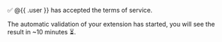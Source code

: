 :white_check_mark: @{{ .user }} has accepted the terms of service.

The automatic validation of your extension has started, you will see the result in ~10 minutes :hourglass_flowing_sand:.
